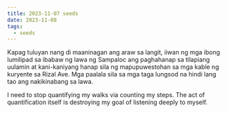```yaml
---
title: 2023-11-07 seeds
date: 2023-11-08
tags:
  - seeds
---
```

Kapag tuluyan nang di maaninagan ang araw sa langit, iiwan ng mga ibong lumilipad sa ibabaw ng lawa ng Sampaloc ang paghahanap sa tilapiang uulamin at kani-kaniyang hanap sila ng mapupuwestohan sa mga kable ng kuryente sa Rizal Ave. Mga paalala sila sa mga taga lungsod na hindi lang tao ang nakikinabang sa lawa.

I need to stop quantifying my walks via counting my steps. The act of quantification itself is destroying my goal of listening deeply to myself.